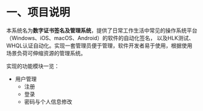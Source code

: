 # 一、项目说明
本系统名为**数字证书签名及管理系统**，提供了日常工作生活中常见的操作系统平台（Windows、iOS、macOS、Android）的软件的自动化签名，
以及HLK测试、WHQL认证自动化。实现一套管理员便于管理，软件开发者易于使用，根据使用场景负荷可伸缩资源的管理系统。

实现的功能模块一览：
- 用户管理
  - 注册
  - 登录
  - 密码与个人信息修改
